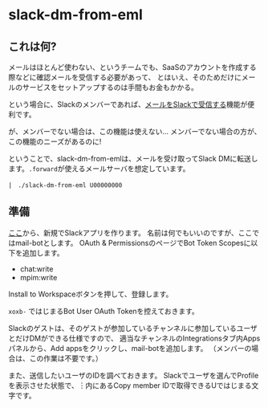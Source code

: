 # slack-dm-from-eml

## これは何?

メールはほとんど使わない、というチームでも、SaaSのアカウントを作成する際などに確認メールを受信する必要があって、
とはいえ、そのためだけにメールのサービスをセットアップするのは手間もお金もかかる。

という場合に、Slackのメンバーであれば、[メールをSlackで受信する](https://slack.com/intl/ja-jp/help/articles/206819278-Slack-%E3%81%AB%E3%83%A1%E3%83%BC%E3%83%AB%E3%82%92%E9%80%81%E4%BF%A1%E3%81%99%E3%82%8B#h_01F4WDZG8RTCTNAMR4KJ7D419V)機能が便利です。

が、メンバーでない場合は、この機能は使えない... メンバーでない場合の方が、この機能のニーズがあるのに!

ということで、slack-dm-from-emlは、メールを受け取ってSlack DMに転送します。`.forward`が使えるメールサーバを想定しています。

```
|　./slack-dm-from-eml U00000000
```


## 準備

[ここ](https://api.slack.com/apps)から、新規でSlackアプリを作ります。
名前は何でもいいのですが、ここではmail-botとします。
OAuth & PermissionsのページでBot Token Scopesに以下を追加します。
- chat:write
- mpim:write

Install to Workspaceボタンを押して、登録します。

`xoxb-` ではじまるBot User OAuth Tokenを控えておきます。

Slackのゲストは、そのゲストが参加しているチャンネルに参加しているユーザとだけDMができる仕様ですので、
適当なチャンネルのIntegrationsタブ内Appsパネルから、Add appsをクリックし、mail-botを追加します。
（メンバーの場合は、この作業は不要です。）

また、送信したいユーザのIDを調べておきます。
Slackでユーザを選んでProfileを表示させた状態で、︙内にあるCopy member IDで取得できるUではじまる文字です。
